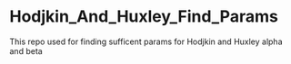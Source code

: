 # Hodjkin_And_Huxley_Find_Params
This repo used for finding sufficent params for Hodjkin and Huxley alpha and beta

